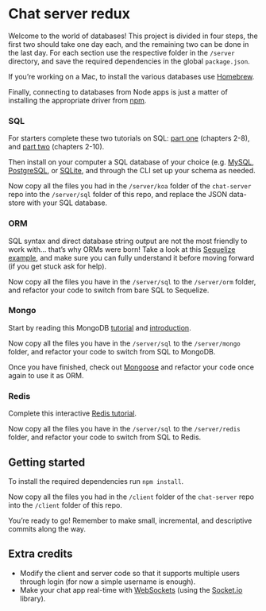 # Chat server redux

Welcome to the world of databases! This project is divided in four steps, the first two should take one day each, and the remaining two can be done in the last day. For each section use the respective folder in the `/server` directory, and save the required dependencies in the global `package.json`.

If you’re working on a Mac, to install the various databases use [Homebrew](http://brew.sh/).

Finally, connecting to databases from Node apps is just a matter of installing the appropriate driver from [npm](https://www.npmjs.org/).

### SQL

For starters complete these two tutorials on SQL: [part one](http://www.sqlcourse.com/) (chapters 2-8), and [part two](http://www.sqlcourse2.com/) (chapters 2-10).

Then install on your computer a SQL database of your choice (e.g. [MySQL](https://www.mysql.com/), [PostgreSQL](https://www.postgresql.org/), or [SQLite](https://www.sqlite.org/), and through the CLI set up your schema as needed.

Now copy all the files you had in the `/server/koa` folder of the `chat-server` repo into the `/server/sql` folder of this repo, and replace the JSON data-store with your SQL database.

### ORM

SQL syntax and direct database string output are not the most friendly to work with… that’s why ORMs were born! Take a look at this [Sequelize example](https://sequelize.readthedocs.io/en/1.7.0/articles/express/), and make sure you can fully understand it before moving forward (if you get stuck ask for help).

Now copy all the files you have in the `/server/sql` to the `/server/orm` folder, and refactor your code to switch from bare SQL to Sequelize.

### Mongo

Start by reading this MongoDB [tutorial](https://www.tutorialspoint.com/mongodb/) and [introduction](https://scotch.io/tutorials/an-introduction-to-mongodb).

Now copy all the files you have in the `/server/sql` to the `/server/mongo` folder, and refactor your code to switch from SQL to MongoDB.

Once you have finished, check out [Mongoose](http://mongoosejs.com/) and refactor your code once again to use it as ORM.

### Redis

Complete this interactive [Redis tutorial](https://try.redis.io/).

Now copy all the files you have in the `/server/sql` to the `/server/redis` folder, and refactor your code to switch from SQL to Redis.

## Getting started

To install the required dependencies run `npm install`.

Now copy all the files you had in the `/client` folder of the `chat-server` repo into the `/client` folder of this repo.

You’re ready to go! Remember to make small, incremental, and descriptive commits along the way.

## Extra credits

- Modify the client and server code so that it supports multiple users through login (for now a simple username is enough).
- Make your chat app real-time with [WebSockets](https://developer.mozilla.org/en-US/docs/Web/API/WebSockets_API) (using the [Socket.io](http://socket.io/) library).
